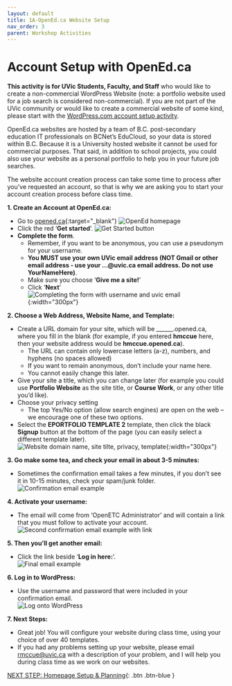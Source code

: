 ```yaml
---
layout: default
title: 1A-OpenEd.ca Website Setup
nav_order: 3
parent: Workshop Activities
---
```

# Account Setup with OpenEd.ca
**This activity is for UVic Students, Faculty, and Staff** who would like to create a non-commercial WordPress Website (note: a portfolio website used for a job search is considered non-commercial). If you are not part of the UVic community or would like to create a commercial website of some kind, please start with the [WordPress.com account setup activity](account-setup-post.html).

OpenEd.ca websites are hosted by a team of B.C. post-secondary education IT professionals on BCNet’s EduCloud, so your data is stored within B.C.  Because it is a University hosted website it cannot be used for commercial purposes. That said, in addition to school projects, you could also use your website as a personal portfolio to help you in your future job searches.

The website account creation process can take some time to process after you’ve requested an account, so that is why we are asking you to start your account creation process before class time.

**1. Create an Account at OpenEd.ca:**
  - Go to [opened.ca](https://opened.ca/){:target="_blank"} 
  ![OpenEd homepage](/images/opened-setup-01.png)
  - Click the red ‘**Get started**’.
  ![Get Started button](/images/opened-setup-02.png)
  - **Complete the form**.
    - Remember, if you want to be anonymous, you can use a pseudonym for your username.
    - **You MUST use your own UVic email address (NOT Gmail or other email address - use your …@uvic.ca email address. Do not use YourNameHere)**.
    - Make sure you choose ‘**Give me a site!**’
    - Click ‘**Next**’<br>
   ![Completing the form with username and uvic email](/images/opened-setup-03b.png){:width="300px"}
  
**2. Choose a Web Address, Website Name, and Template:**  
  - Create a URL domain for your site, which will be ______.opened.ca, where you fill in the blank (for example, if you entered **hmccue** here, then your website address would be **hmccue.opened.ca**).
    - The URL can contain only lowercase letters (a-z), numbers, and hyphens (no spaces allowed)
    - If you want to remain anonymous, don’t include your name here.
    - You cannot easily change this later.
  - Give your site a title, which you can change later (for example you could use **Portfolio Website** as the site title, or **Course Work**, or any other title you’d like).
  - Choose your privacy setting
    - The top Yes/No option (allow search engines) are open on the web – we encourage one of these two options.
  - Select the **EPORTFOLIO TEMPLATE 2** template, then click the black **Signup** button at the bottom of the page (you can easily select a different template later).<br>
  ![Website domain name, site tilte, privacy, template](/images/opened-setup-03.png){:width="300px"}
  
**3. Go make some tea, and check your email in about 3-5 minutes:**
  - Sometimes the confirmation email takes a few minutes, if you don’t see it in 10-15 minutes, check your spam/junk folder.<br>
  ![Confirmation email example](/images/opened-setup-05.png)
 
**4. Activate your username:**
   - The email will come from ‘OpenETC Administrator’ and will contain a link that you must follow to activate your account.<br>
   ![Second confirmation email example with link](/images/opened-setup-06c.png)

**5. Then you’ll get another email:**
   - Click the link beside ‘**Log in here:**’.<br>
   ![Final email example](/images/opened-setup-07b.png)

**6. Log in to WordPress:**
   - Use the username and password that were included in your confirmation email.<br>
   ![Log onto WordPress](/images/opened-setup-08b.png)
   
**7. Next Steps:**
   - Great job! You will configure your website during class time, using your choice of over 40 templates.
   - If you had any problems setting up your website, please email rmccue@uvic.ca with a description of your problem, and I will help you during class time as we work on our websites.


[NEXT STEP: Homepage Setup & Planning](activity-home-page.html){: .btn .btn-blue }

